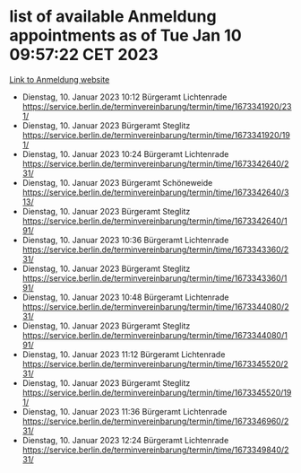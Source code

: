 # list of available Anmeldung appointments as of Tue Jan 10 09:57:22 CET 2023
[Link to Anmeldung website](https://service.berlin.de/terminvereinbarung/termin/tag.php?termin=0&anliegen[]=120686&dienstleisterlist=122210,122217,327316,122219,327312,122227,327314,122231,327346,122243,327348,122252,329742,122260,329745,122262,329748,122254,329751,122271,327278,122273,327274,122277,327276,330436,122280,327294,122282,327290,122284,327292,327539,122291,327270,122285,327266,122286,327264,122296,327268,150230,329760,122301,327282,122297,327286,122294,327284,122312,329763,122314,329775,122304,327330,122311,327334,122309,327332,122281,327352,122279,329772,122276,327324,122274,327326,122267,329766,122246,327318,122251,327320,122257,327322,122208,327298,122226,327300,121362,121364&herkunft=http%3A%2F%2Fservice.berlin.de%2Fdienstleistung%2F120686%2F)
- Dienstag, 10. Januar 2023 10:12 Bürgeramt Lichtenrade https://service.berlin.de/terminvereinbarung/termin/time/1673341920/231/
- Dienstag, 10. Januar 2023  Bürgeramt Steglitz https://service.berlin.de/terminvereinbarung/termin/time/1673341920/191/
- Dienstag, 10. Januar 2023 10:24 Bürgeramt Lichtenrade https://service.berlin.de/terminvereinbarung/termin/time/1673342640/231/
- Dienstag, 10. Januar 2023  Bürgeramt Schöneweide https://service.berlin.de/terminvereinbarung/termin/time/1673342640/313/
- Dienstag, 10. Januar 2023  Bürgeramt Steglitz https://service.berlin.de/terminvereinbarung/termin/time/1673342640/191/
- Dienstag, 10. Januar 2023 10:36 Bürgeramt Lichtenrade https://service.berlin.de/terminvereinbarung/termin/time/1673343360/231/
- Dienstag, 10. Januar 2023  Bürgeramt Steglitz https://service.berlin.de/terminvereinbarung/termin/time/1673343360/191/
- Dienstag, 10. Januar 2023 10:48 Bürgeramt Lichtenrade https://service.berlin.de/terminvereinbarung/termin/time/1673344080/231/
- Dienstag, 10. Januar 2023  Bürgeramt Steglitz https://service.berlin.de/terminvereinbarung/termin/time/1673344080/191/
- Dienstag, 10. Januar 2023 11:12 Bürgeramt Lichtenrade https://service.berlin.de/terminvereinbarung/termin/time/1673345520/231/
- Dienstag, 10. Januar 2023  Bürgeramt Steglitz https://service.berlin.de/terminvereinbarung/termin/time/1673345520/191/
- Dienstag, 10. Januar 2023 11:36 Bürgeramt Lichtenrade https://service.berlin.de/terminvereinbarung/termin/time/1673346960/231/
- Dienstag, 10. Januar 2023 12:24 Bürgeramt Lichtenrade https://service.berlin.de/terminvereinbarung/termin/time/1673349840/231/
